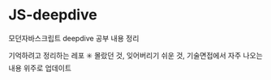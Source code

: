 # JS-deepdive
모던자바스크립트 deepdive 공부 내용 정리

기억하려고 정리하는 레포
:eight_spoked_asterisk: 몰랐던 것, 잊어버리기 쉬운 것, 기술면접에서 자주 나오는 내용 위주로 업데이트